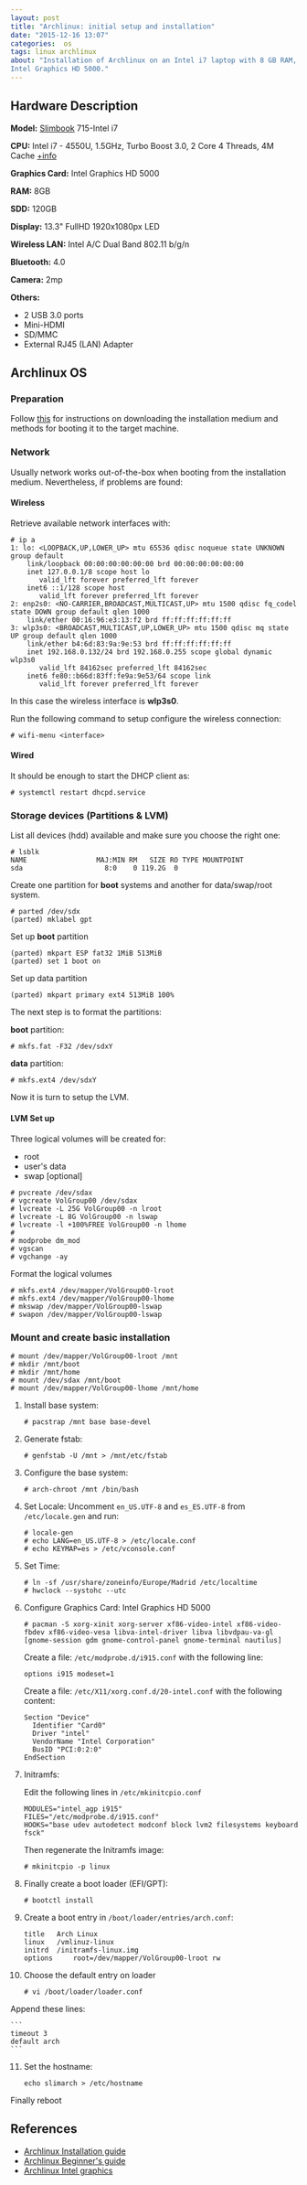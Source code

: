 ```yaml
---
layout: post
title: "Archlinux: initial setup and installation"
date: "2015-12-16 13:07"
categories:  os
tags: linux archlinux
about: "Installation of Archlinux on an Intel i7 laptop with 8 GB RAM, 120 GB SSD and
Intel Graphics HD 5000."
---
```


## Hardware Description

**Model:** [Slimbook](https://slimbook.es) 715-Intel i7

**CPU:** Intel i7 - 4550U, 1.5GHz, Turbo Boost 3.0, 2 Core 4 Threads, 4M Cache [+info](https://slimbook.es/tutoriales/slimbook/41-comparativa-procesador-i7)

**Graphics Card:** Intel Graphics HD 5000

**RAM:** 8GB

**SDD:** 120GB

**Display:** 13.3" FullHD 1920x1080px LED

**Wireless LAN:** Intel A/C Dual Band 802.11 b/g/n

**Bluetooth:** 4.0

**Camera:** 2mp

**Others:**

-  2 USB 3.0 ports
-  Mini-HDMI
-  SD/MMC
-  External RJ45 (LAN) Adapter

## Archlinux OS

### Preparation

Follow [this](https://wiki.archlinux.org/index.php/Category:Getting_and_installing_Arch) for instructions on downloading the installation medium and methods for booting it to the target machine.

### Network

Usually network works out-of-the-box when booting from the installation medium. Nevertheless, if problems are found:

#### Wireless

Retrieve available network interfaces with:

```
# ip a
1: lo: <LOOPBACK,UP,LOWER_UP> mtu 65536 qdisc noqueue state UNKNOWN group default
    link/loopback 00:00:00:00:00:00 brd 00:00:00:00:00:00
    inet 127.0.0.1/8 scope host lo
       valid_lft forever preferred_lft forever
    inet6 ::1/128 scope host
       valid_lft forever preferred_lft forever
2: enp2s0: <NO-CARRIER,BROADCAST,MULTICAST,UP> mtu 1500 qdisc fq_codel state DOWN group default qlen 1000
    link/ether 00:16:96:e3:13:f2 brd ff:ff:ff:ff:ff:ff
3: wlp3s0: <BROADCAST,MULTICAST,UP,LOWER_UP> mtu 1500 qdisc mq state UP group default qlen 1000
    link/ether b4:6d:83:9a:9e:53 brd ff:ff:ff:ff:ff:ff
    inet 192.168.0.132/24 brd 192.168.0.255 scope global dynamic wlp3s0
       valid_lft 84162sec preferred_lft 84162sec
    inet6 fe80::b66d:83ff:fe9a:9e53/64 scope link
       valid_lft forever preferred_lft forever
```
In this case the wireless interface is **wlp3s0**.

Run the following command to setup configure the wireless connection:

```
# wifi-menu <interface>
```

#### Wired
It should be enough to start the DHCP client as:

```
# systemctl restart dhcpd.service
```

### Storage devices (Partitions & LVM)

List all devices (hdd) available and make sure you choose the right one:

```
# lsblk
NAME                 MAJ:MIN RM   SIZE RO TYPE MOUNTPOINT
sda                    8:0    0 119.2G  0
```

Create one partition for **boot** systems and another for data/swap/root system.

```
# parted /dev/sdx
(parted) mklabel gpt
```
Set up **boot** partition
```
(parted) mkpart ESP fat32 1MiB 513MiB
(parted) set 1 boot on
```
Set up data partition
```
(parted) mkpart primary ext4 513MiB 100%
```

The next step is to format the partitions:

**boot** partition:
```
# mkfs.fat -F32 /dev/sdxY
```
**data** partition:
```
# mkfs.ext4 /dev/sdxY
```

Now it is turn to setup the LVM.

#### LVM Set up

Three logical volumes will be created for:
* root
* user's data
* swap [optional]

```
# pvcreate /dev/sdax
# vgcreate VolGroup00 /dev/sdax
# lvcreate -L 25G VolGroup00 -n lroot
# lvcreate -L 8G VolGroup00 -n lswap
# lvcreate -l +100%FREE VolGroup00 -n lhome
#
# modprobe dm_mod
# vgscan
# vgchange -ay
```

Format the logical volumes

```
# mkfs.ext4 /dev/mapper/VolGroup00-lroot
# mkfs.ext4 /dev/mapper/VolGroup00-lhome
# mkswap /dev/mapper/VolGroup00-lswap
# swapon /dev/mapper/VolGroup00-lswap
```


### Mount and create basic installation

```
# mount /dev/mapper/VolGroup00-lroot /mnt
# mkdir /mnt/boot
# mkdir /mnt/home
# mount /dev/sdax /mnt/boot
# mount /dev/mapper/VolGroup00-lhome /mnt/home
```

1.  Install base system:

    ```
    # pacstrap /mnt base base-devel
    ```

2.  Generate fstab:

    ```
    # genfstab -U /mnt > /mnt/etc/fstab
    ```

3.  Configure the base system:

    ```
    # arch-chroot /mnt /bin/bash
    ```

4.  Set Locale: Uncomment `en_US.UTF-8` and `es_ES.UTF-8` from `/etc/locale.gen` and run:

    ```
    # locale-gen
    # echo LANG=en_US.UTF-8 > /etc/locale.conf
    # echo KEYMAP=es > /etc/vconsole.conf
    ```

5.  Set Time:

    ```
    # ln -sf /usr/share/zoneinfo/Europe/Madrid /etc/localtime
    # hwclock --systohc --utc
    ```

6.  Configure Graphics Card: Intel Graphics HD 5000

    ```
    # pacman -S xorg-xinit xorg-server xf86-video-intel xf86-video-fbdev xf86-video-vesa libva-intel-driver libva libvdpau-va-gl [gnome-session gdm gnome-control-panel gnome-terminal nautilus]
    ```
    Create a file: `/etc/modprobe.d/i915.conf` with the following line:

    ```
    options i915 modeset=1
    ```

    Create a file: `/etc/X11/xorg.conf.d/20-intel.conf` with the following content:

    ```
    Section "Device"
      Identifier "Card0"
      Driver "intel"
      VendorName "Intel Corporation"
      BusID "PCI:0:2:0"
    EndSection
    ```

7.  Initramfs:

    Edit the following lines in `/etc/mkinitcpio.conf`

    ```
    MODULES="intel_agp i915"
    FILES="/etc/modprobe.d/i915.conf"
    HOOKS="base udev autodetect modconf block lvm2 filesystems keyboard fsck"
    ```

    Then regenerate the Initramfs image:

    ```
    # mkinitcpio -p linux
    ```

8.  Finally create a boot loader (EFI/GPT):

    ```
    # bootctl install
    ```

9.  Create a boot entry in `/boot/loader/entries/arch.conf`:

    ```
    title 	Arch Linux
    linux 	/vmlinuz-linux
    initrd	/initramfs-linux.img
    options 	root=/dev/mapper/VolGroup00-lroot rw
    ```

10. Choose the default entry on loader

    ```
    # vi /boot/loader/loader.conf
    ```
Append these lines:

    ```
    timeout 3
    default arch
    ```

11. Set the hostname:

    ```
    echo slimarch > /etc/hostname
    ```

Finally reboot

## References

* [Archlinux Installation guide](https://wiki.archlinux.org/index.php/Installation_guide)
* [Archlinux Beginner's guide](https://wiki.archlinux.org/index.php/Beginners\'_guide)
* [Archlinux Intel graphics](https://wiki.archlinux.org/index.php/Intel_graphics)
